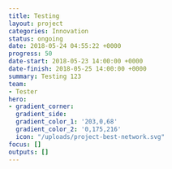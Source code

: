 ```yaml
---
title: Testing
layout: project
categories: Innovation
status: ongoing
date: 2018-05-24 04:55:22 +0000
progress: 50
date-start: 2018-05-23 14:00:00 +0000
date-finish: 2018-05-25 14:00:00 +0000
summary: Testing 123
team:
- Tester
hero:
- gradient_corner: 
  gradient_side: 
  gradient_color_1: '203,0,68'
  gradient_color_2: '0,175,216'
  icon: "/uploads/project-best-network.svg"
focus: []
outputs: []
---
```

